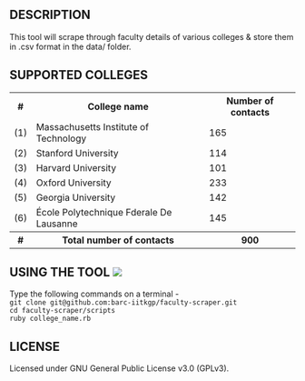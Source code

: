 DESCRIPTION 
-----------
This tool will scrape through faculty details of various colleges & store them in .csv format in the data/ folder.

SUPPORTED COLLEGES 
------------------

<table>
<tr> <th> # </th> <th> College name </th> <th> Number of contacts </th> </tr>
<tr> <td> (1) </td> <td> Massachusetts Institute of Technology </td> <td> 165 </td> </tr>
<tr> <td> (2) </td> <td> Stanford University </td> <td> 114 </td> </tr>
<tr> <td> (3) </td> <td> Harvard University </td> <td> 101 </td> </tr>
<tr> <td> (4) </td> <td> Oxford University </td> <td> 233 </td> </tr>
<tr> <td> (5) </td> <td> Georgia University </td> <td> 142 </td> </tr>
<tr> <td> (6) </td> <td> École Polytechnique Fderale De Lausanne </td> <td> 145 </td> </tr>
<tr> <th> # </th> <th> Total number of contacts </th> <th> 900 </th> </tr>
</table>


USING THE TOOL <img src="https://api.travis-ci.org/barc-iitkgp/faculty-scraper.svg">
--------------
Type the following commands on a terminal -
<br>`git clone git@github.com:barc-iitkgp/faculty-scraper.git`
<br> `cd faculty-scraper/scripts` 
<br> `ruby college_name.rb`

LICENSE
-------
Licensed under GNU General Public License v3.0 (GPLv3).